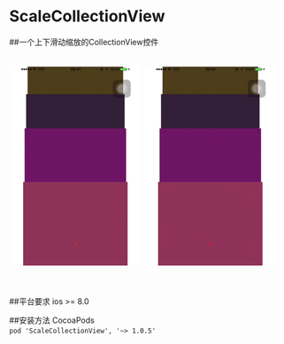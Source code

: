 # ScaleCollectionView
##一个上下滑动缩放的CollectionView控件 <br/> <br/> <br/>
![](https://github.com/Calvix-Xu/ScaleCollectionView/blob/master/ScaleCollectionView/gif/1.gif?raw=true)
![](https://github.com/Calvix-Xu/ScaleCollectionView/blob/master/ScaleCollectionView/gif/2.gif?raw=true) <br/>
 <br/>
  <br/>
 <br/>
##平台要求
ios >= 8.0

##安装方法 CocoaPods    <br/> 
`pod 'ScaleCollectionView', '~> 1.0.5'`
